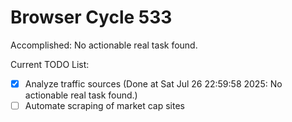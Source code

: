 # Browser Cycle 533

Accomplished: No actionable real task found.

Current TODO List:

- [x] Analyze traffic sources  (Done at Sat Jul 26 22:59:58 2025: No actionable real task found.)
- [ ] Automate scraping of market cap sites